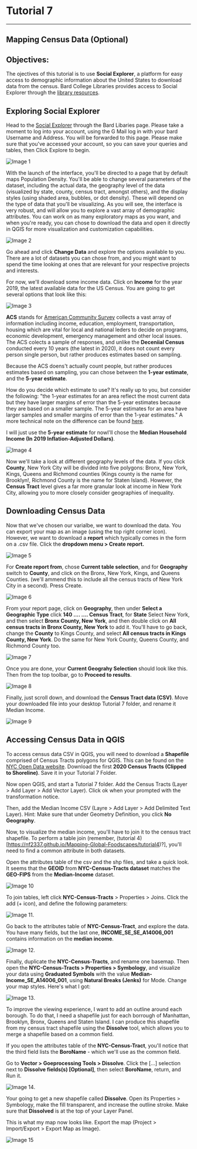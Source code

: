 # Tutorial 7
-------------------------

## Mapping Census Data (Optional)

## Objectives: 

The ojectives of this tutorial is to use **Social Explorer**, a platform for easy access to demographic information about the United States to download data from the census. Bard College Libraries provides access to Social Explorer through the [library resources](https://blogs.bard.edu/library/social-explorer/). 

## Exploring Social Explorer

Head to the [Social Explorer](https://blogs.bard.edu/library/social-explorer/) through the Bard Libaries page. Please take a moment to log into your account, using the G Mail log in with your bard Username and Address. You will be forwarded to this page. Please make sure that you've accessed your account, so you can save your queries and tables, then Click Explore to begin. 

![Image 1](/Mapping-Global-Foodscapes/assets/img/Tutorial-7/1-Tutorial-7.png)

With the launch of the interface, you'll be directed to a page that by default maps Population Density. You'll be able to change several parameters of the dataset, including the actual data, the geography level of the data (visualized by state, county, census tract, amongst others), and the display styles (using shaded area, bubbles, or dot density). These will depend on the type of data that you'll be visualizing. As you will see, the interface is very robust, and will allow you to explore a vast array of demographic attributes. You can work on as many exploratory maps as you want, and when you're ready, you can chose to download the data and open it directly in QGIS for more visualization and customization capabilities. 

![Image 2](/Mapping-Global-Foodscapes/assets/img/Tutorial-7/2-Tutorial-7.png)

Go ahead and click **Change Data** and explore the options available to you. There are a lot of datasets you can chose from, and you might want to spend the time looking at ones that are relevant for your respective projects and interests. 

For now, we'll download some income data. Click on **Income** for the year 2019, the latest available data for the US Census. You are going to get several options that look like this: 

![Image 3](/Mapping-Global-Foodscapes/assets/img/Tutorial-7/3-Tutorial-7.png)

**ACS** stands for [American Community Survey](https://www.census.gov/programs-surveys/acs/about.html) collects a vast array of information including income, education, employment, transportation, housing which are vital for local and national leders to decide on programs, economic development, emergency management and other local issues. The ACS colects a sample of responses, and unlike the **Deceniial Census** conducted every 10 years (the latest in 2020), it does not count every person single person, but rather produces estimates based on sampling. 

Because the ACS doens't actually count people, but rather produces estimates based on sampling, you can chose between the **1-year estimate**, and the **5-year estimate**. 

How do you decide which estimate to use? It's really up to you, but consider the following: "the 1-year estimates for an area reflect the most current data but they have larger margins of error than the 5-year estimates because they are based on a smaller sample. The 5-year estimates for an area have larger samples and smaller margins of error than the 1-year estimates." A more technical note on the difference can be found [here](https://www.census.gov/content/dam/Census/library/publications/2018/acs/acs_general_handbook_2018_ch03.pdf). 

I will just use the **5-year estimate** for nowI'll chose the **Median Household Income (In 2019 Inflation-Adjusted Dollars)**.

![Image 4](/Mapping-Global-Foodscapes/assets/img/Tutorial-7/4-Tutorial-7.png)

Now we'll take a look at different geography levels of the data. If you click **County**, New York City will be divided into five polygons: Bronx, New York, Kings, Queens and Richmond counties (Kings county is the name for Brooklyn!, Richmond County is the name for Staten Island). However, the **Census Tract** level gives a far more granular look at income in New York City, allowing you to more closely consider geographies of inequality. 

## Downloading Census Data 

Now that we've chosen our varialbe, we want to download the data. You can export your map as an image (using the top right corner icon). However, we want to download a **report** which typically comes in the form on a .csv file. Click the **dropdown menu > Create report.**

![Image 5](/Mapping-Global-Foodscapes/assets/img/Tutorial-7/5-Tutorial-7.png)

For **Create report from**, chose **Current table selection**, and for **Geography** switch to **County**, and click on the Bronx, New York, Kings, and Queens Counties. (we'll ammend this to include all the census tracts of New York City in a second). Press Create. 

![Image 6](/Mapping-Global-Foodscapes/assets/img/Tutorial-7/6-Tutorial-7.png)

From your report page, click on **Geography**, then under **Select a Geographic Type** click **140 .... .... Census Tract**, for **State** Select New York, and then select **Bronx County, New York**, and then double click on **All census tracts in Bronx County, New York** to add it. You'll have to go back, change the **County** to Kings County, and select **All census tracts in Kings County, New York**. Do the same for New York County, Queens County, and Richmond County too. 

![Image 7](/Mapping-Global-Foodscapes/assets/img/Tutorial-7/7-Tutorial-7.png)

Once you are done, your **Current Geograhy Selection** should look like this. Then from the top toolbar, go to **Proceed to results**. 

![Image 8](/Mapping-Global-Foodscapes/assets/img/Tutorial-7/8-Tutorial-7.png)

Finally, just scroll down, and download the **Census Tract data (CSV)**. Move your downloaded file into your desktop Tutorial 7 folder, and rename it Median Income. 

![Image 9](/Mapping-Global-Foodscapes/assets/img/Tutorial-7/9-Tutorial-7.png)

## Accessing Census Data in QGIS 

To access census data CSV in QGIS, you will need to download a **Shapefile** comprised of Census Tracts polygons for QGIS. This can be found on the [NYC Open Data website](https://www1.nyc.gov/site/planning/data-maps/open-data/census-download-metadata.page). Download the first **2020 Census Tracts (Clipped to Shoreline)**. Save it in your Tutorial 7 Folder. 

Now open QGIS, and start a Tutorial 7 folder. Add the Census Tracts (Layer > Add Layer > Add Vector Layer). Click ok when your prompted with the transformation notice. 

Then, add the Median Income CSV (Layre > Add Layer > Add Delimited Text Layer). Hint: Make sure that under Geometry Definition, you click **No Geography**.

Now, to visualize the median income, you'll have to join it to the census tract shapefile. To perform a table join (remember, (tutorial 4)[https://nf2337.github.io/Mapping-Global-Foodscapes/tutorial4)?], you'll need to find a common attribute in both datasets. 

Open the attributes table of the csv and the shp files, and take a quick look. It seems that the **GEOID** from **NYC-Census-Tracts dataset** matches the **GEO-FIPS** from the **Median-Income** dataset. 

![Image 10](/Mapping-Global-Foodscapes/assets/img/Tutorial-7/10-Tutorial-7.png)

To join tables, left click **NYC-Census-Tracts** > Properties > Joins. Click the add (+ icon), and define the following parameters: 

![Image 11](/Mapping-Global-Foodscapes/assets/img/Tutorial-7/11-Tutorial-7.png). 

Go back to the attributes table of **NYC-Census-Tract**, and explore the data. You have many fields, but the last one, **INCOME_SE_SE_A14006_001** contains information on the **median income**. 

![Image 12](/Mapping-Global-Foodscapes/assets/img/Tutorial-7/12-Tutorial-7.png).

Finally, duplicate the **NYC-Census-Tracts**, and rename one basemap. Then open the **NYC-Census-Tracts > Properties > Symbology**, and visualize your data using **Graduated Symbols** with the value **Median-Income_SE_A14006_001**, using **Natural Breaks (Jenks)** for Mode. Change your map styles. Here's what I got: 

![Image 13](/Mapping-Global-Foodscapes/assets/img/Tutorial-7/13-Tutorial-7.png).

To improve the viewing experience, I want to add an outline around each borough. To do that, I need a shapefile just for each borrough of Manhattan, Brooklyn, Bronx, Queens and Staten Island. I can produce this shapefile from my census tract shapefile using the **Dissolve** tool, which allows you to merge a shapefile based on a common field. 

If you open the attributes table of the **NYC-Census-Tract**, you'll notice that the third field lists the **BoroName** - which we'll use as the common field.

Go to **Vector > Goeprocessing Tools > Dissolve**. Click the [...] selection next to **Dissolve fields(s) [Optional]**, then select **BoroName**, return, and Run it. 

![Image 14](/Mapping-Global-Foodscapes/assets/img/Tutorial-7/14-Tutorial-7.png).

Your going to get a new shapefile called **Dissolve**. Open its Properties > Symbology, make the fill transparent, and increase the outline stroke. Make sure that **Dissolved** is at the top of your Layer Panel. 

This is what my map now looks like. Export the map (Project > Import/Export > Export Map as Image). 

![Image 15](/Mapping-Global-Foodscapes/assets/img/Tutorial-7/15-Tutorial-7.png)

